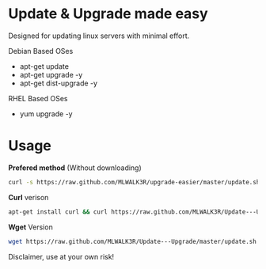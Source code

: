 Update & Upgrade made easy
===================
Designed for updating linux servers with minimal effort.


Debian Based OSes
* apt-get update
* apt-get upgrade -y
* apt-get dist-upgrade -y

RHEL Based OSes 
* yum upgrade -y 

Usage
===========
**Prefered method** (Without downloading)

```bash
curl -s https://raw.github.com/MLWALK3R/upgrade-easier/master/update.sh | bash
```

**Curl** verison
```bash
apt-get install curl && curl https://raw.github.com/MLWALK3R/Update---Upgrade/master/update.sh && chmod a+x update.sh && ./update.sh
```

**Wget** Version
```bash
wget https://raw.github.com/MLWALK3R/Update---Upgrade/master/update.sh && chmod a+x update.sh && ./update.sh
```

Disclaimer, use at your own risk!
